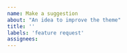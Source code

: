```yaml
---
name: Make a suggestion
about: "An idea to improve the theme"
title: ''
labels: 'feature request'
assignees:
---
```

